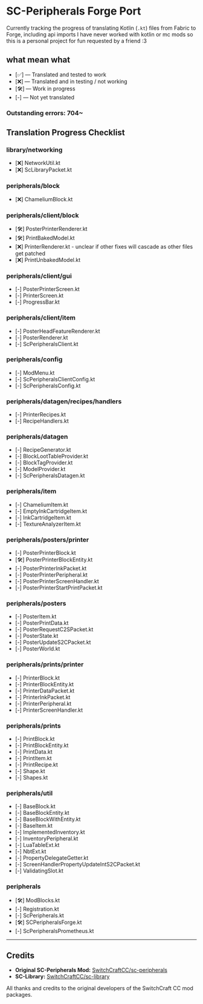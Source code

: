# SC-Peripherals Forge Port 

Currently tracking the progress of translating Kotlin (`.kt`) files from Fabric to Forge, including api imports
I have never worked with kotlin or mc mods so this is a personal project for fun requested by a friend :3

## what mean what

- [✅] — Translated and tested to work
- [❌] — Translated and in testing / not working
- [🛠️] — Work in progress 
- [-] — Not yet translated

### Outstanding errors: 704~


## Translation Progress Checklist

### library/networking
- [❌] NetworkUtil.kt
- [❌] ScLibraryPacket.kt

### peripherals/block
- [❌] ChameliumBlock.kt

### peripherals/client/block
- [🛠️] PosterPrinterRenderer.kt
- [🛠️] PrintBakedModel.kt
- [❌] PrinterRenderer.kt - unclear if other fixes will cascade as other files get patched
- [❌] PrintUnbakedModel.kt

### peripherals/client/gui
- [-] PosterPrinterScreen.kt
- [-] PrinterScreen.kt
- [-] ProgressBar.kt

### peripherals/client/item
- [-] PosterHeadFeatureRenderer.kt
- [-] PosterRenderer.kt
- [-] ScPeripheralsClient.kt

### peripherals/config
- [-] ModMenu.kt
- [-] ScPeripheralsClientConfig.kt
- [-] ScPeripheralsConfig.kt

### peripherals/datagen/recipes/handlers
- [-] PrinterRecipes.kt
- [-] RecipeHandlers.kt

### peripherals/datagen
- [-] RecipeGenerator.kt
- [-] BlockLootTableProvider.kt
- [-] BlockTagProvider.kt
- [-] ModelProvider.kt
- [-] ScPeripheralsDatagen.kt

### peripherals/item
- [-] ChameliumItem.kt
- [-] EmptyInkCartridgeItem.kt
- [-] InkCartridgeItem.kt
- [-] TextureAnalyzerItem.kt

### peripherals/posters/printer
- [-] PosterPrinterBlock.kt
- [🛠️] PosterPrinterBlockEntity.kt
- [-] PosterPrinterInkPacket.kt
- [-] PosterPrinterPeripheral.kt
- [-] PosterPrinterScreenHandler.kt
- [-] PosterPrinterStartPrintPacket.kt

### peripherals/posters
- [-] PosterItem.kt
- [-] PosterPrintData.kt
- [-] PosterRequestC2SPacket.kt
- [-] PosterState.kt
- [-] PosterUpdateS2CPacket.kt
- [-] PosterWorld.kt

### peripherals/prints/printer
- [-] PrinterBlock.kt
- [-] PrinterBlockEntity.kt
- [-] PrinterDataPacket.kt
- [-] PrinterInkPacket.kt
- [-] PrinterPeripheral.kt
- [-] PrinterScreenHandler.kt

### peripherals/prints
- [-] PrintBlock.kt
- [-] PrintBlockEntity.kt
- [-] PrintData.kt
- [-] PrintItem.kt
- [-] PrintRecipe.kt
- [-] Shape.kt
- [-] Shapes.kt

### peripherals/util
- [-] BaseBlock.kt
- [-] BaseBlockEntity.kt
- [-] BaseBlockWithEntity.kt
- [-] BaseItem.kt
- [-] ImplementedInventory.kt
- [-] InventoryPeripheral.kt
- [-] LuaTableExt.kt
- [-] NbtExt.kt
- [-] PropertyDelegateGetter.kt
- [-] ScreenHandlerPropertyUpdateIntS2CPacket.kt
- [-] ValidatingSlot.kt

### peripherals
- [🛠️] ModBlocks.kt
- [-] Registration.kt
- [-] ScPeripherals.kt
- [🛠️] SCPeripheralsForge.kt
- [-] ScPeripheralsPrometheus.kt


---

## Credits

- **Original SC-Peripherals Mod:** [SwitchCraftCC/sc-peripherals](https://github.com/SwitchCraftCC/sc-peripherals)
- **SC-Library:** [SwitchCraftCC/sc-library](https://github.com/SwitchCraftCC/sc-library)

All thanks and credits to the original developers of the SwitchCraft CC mod packages.
